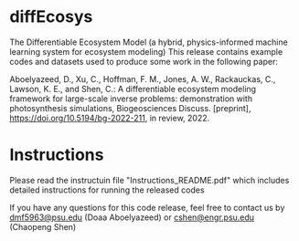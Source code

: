 # diffEcosys
The Differentiable Ecosystem Model (a hybrid, physics-informed machine learning system for ecosystem modeling)
This release contains example codes and datasets used to produce some work in the following paper:

Aboelyazeed, D., Xu, C., Hoffman, F. M., Jones, A. W., Rackauckas, C., Lawson, K. E., and Shen, C.: A differentiable ecosystem modeling framework for large-scale inverse problems: demonstration with photosynthesis simulations, Biogeosciences Discuss. [preprint], https://doi.org/10.5194/bg-2022-211, in review, 2022.

# Instructions
Please read the instructuin file "Instructions_README.pdf" which includes detailed instructions for running the released codes

If you have any questions for this code release, feel free to contact us by dmf5963@psu.edu (Doaa Aboelyazeed) or cshen@engr.psu.edu (Chaopeng Shen)
